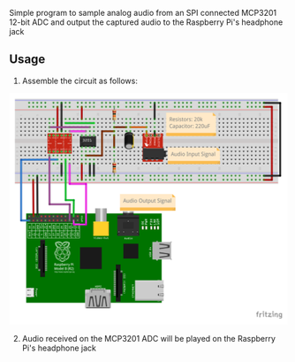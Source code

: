 Simple program to sample analog audio from an SPI connected MCP3201 12-bit ADC and output the captured audio to the Raspberry Pi's headphone jack

Usage
-----

1. Assemble the circuit as follows:

![circuit.png](circuit.png)

2. Audio received on the MCP3201 ADC will be played on the Raspberry Pi's headphone jack
